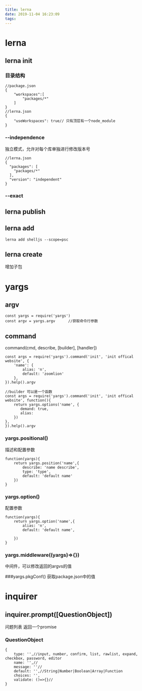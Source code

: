 ```yaml
---
title: lerna
date: 2019-11-04 16:23:09
tags:
---
```

# lerna

## lerna init
### 目录结构
```aidl
//package.json
{
    "workspaces":[
        "packages/*"
    ]
}
//lerna.json
{
    "useWorkspaces": true// 只有顶层有一个node_module
}
```
### --independence
独立模式，允许对每个库单独进行修改版本号
```aidl
//lerna.json
{
  "packages": [
    "packages/*"
  ],
  "version": "independent"
}

```
### --exact



## lerna publish

## lerna add 
```aidl
lerna add shelljs --scope=psc
```

## lerna create
增加子包

# yargs
## argv
```aidl
const yargs = require('yargs')
const argv = yargs.argv      //获取命令行参数
```
## command
command(cmd, describe, [builder], [handler])
```aidl
const args = require('yargs').command('init', 'init offical 
website', {
    'name': {
        alias: 'n',
        default: 'zoomlion'
    },
}).help().argv

//builder 可以是一个函数
const args = require('yargs').command('init', 'init offical 
website', function(){
    return yargs.options('name', {
       demand: true,
       alias: 
    })    
},
}).help().argv
```
### yargs.positional()
描述和配置参数
```aidl
function(yargs){
    return yargs.position('name',{
        describe: 'name describe',
        type: 'type',
        default: 'default name'
    })
}
```
### yargs.option()
配置参数
```aidl
function(yargs){
    return yargs.option('name',{
        alias: 'n',
        default: 'default name',
        
    })
}
```
### yargs.middleware((yargs)=>{})
中间件，可以修改返回的argvs的值

###yargs.pkgConf()
获取package.json中的值

# inquirer
## inquirer.prompt([QuestionObject])
问题列表
返回一个promise
### QuestionObject
```aidl
{
    type: '',//input, number, confirm, list, rawlist, expand, checkbox, password, editor
    name: '',//
    message: ''//
    default: '',//String|Number|Boolean|Array|Function
    choices: '',
    validate: ()=>{}//
}
```


